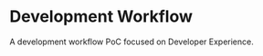 Development Workflow
====================

A development workflow PoC focused on Developer Experience.